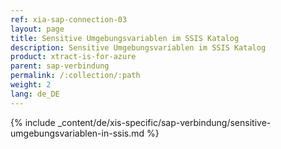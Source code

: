 ```yaml
---
ref: xia-sap-connection-03
layout: page
title: Sensitive Umgebungsvariablen im SSIS Katalog
description: Sensitive Umgebungsvariablen im SSIS Katalog
product: xtract-is-for-azure
parent: sap-verbindung
permalink: /:collection/:path
weight: 2
lang: de_DE
---
```


{% include _content/de/xis-specific/sap-verbindung/sensitive-umgebungsvariablen-in-ssis.md %}
